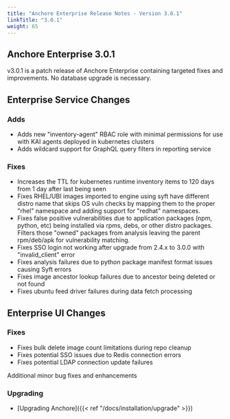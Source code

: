 ```yaml
---
title: "Anchore Enterprise Release Notes - Version 3.0.1"
linkTitle: "3.0.1"
weight: 65
---
```


## Anchore Enterprise 3.0.1

v3.0.1 is a patch release of Anchore Enterprise containing targeted fixes and improvements. No database upgrade is necessary.

## Enterprise Service Changes

### Adds
+ Adds new "inventory-agent" RBAC role with minimal permissions for use with KAI agents deployed in kubernetes clusters
+ Adds wildcard support for GraphQL query filters in reporting service

### Fixes
+ Increases the TTL for kubernetes runtime inventory items to 120 days from 1 day after last being seen
+ Fixes RHEL/UBI images imported to engine using syft have different distro name that skips OS vuln checks by mapping them to the proper "rhel" namespace and adding support for "redhat" namespaces.
+ Fixes false positive vulnerabilities due to application packages (npm, python, etc) being installed via rpms, debs, or other distro packages. Filters those "owned" packages from analysis leaving the parent rpm/deb/apk for vulnerability matching.
+ Fixes SSO login not working after upgrade from 2.4.x to 3.0.0 with "invalid_client" error
+ Fixes analysis failures due to python package manifest format issues causing Syft errors
+ Fixes image ancestor lookup failures due to ancestor being deleted or not found
+ Fixes ubuntu feed driver failures during data fetch processing

## Enterprise UI Changes

### Fixes
+ Fixes bulk delete image count limitations during repo cleanup 
+ Fixes potential SSO issues due to Redis connection errors 
+ Fixes potential LDAP connection update failures

Additional minor bug fixes and enhancements

### Upgrading

* [Upgrading Anchore]({{< ref "/docs/installation/upgrade" >}})

